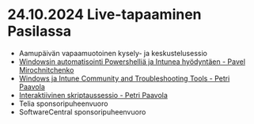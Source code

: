 # 24.10.2024 Live-tapaaminen Pasilassa

* Aamupäivän vapaamuotoinen kysely- ja keskustelusessio
* [Windowsin automatisointi Powershelliä ja Intunea hyödyntäen - Pavel Mirochnitchenko](20241024-Windowsin-automatisointi-Powershelliä-ja-Intunea-hyödyntäen-Pavel%20Mirochnitchenko.pdf)
* [Windows ja Intune Community and Troubleshooting Tools - Petri Paavola](20241024-Windows-ja-Intune-Community-and-Troubleshooting-Tools-Petri%20Paavola.pdf)
* [Interaktiivinen skriptaussessio - Petri Paavola](20241024-Intune-Powershell-scripting-Petri%20Paavola.pdf)
* Telia sponsoripuheenvuoro
* SoftwareCentral sponsoripuheenvuoro
